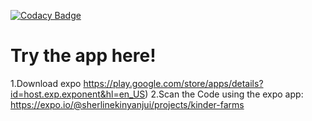 

[![Codacy Badge](https://api.codacy.com/project/badge/Grade/50c519079a4548ba916a32bd99d72e4a)](https://app.codacy.com/gh/BuildForSDGCohort2/Team-1467?utm_source=github.com&utm_medium=referral&utm_content=BuildForSDGCohort2/Team-1467&utm_campaign=Badge_Grade_Settings)



# Try the app here!
 
1.Download expo https://play.google.com/store/apps/details?id=host.exp.exponent&hl=en_US)
2.Scan the Code using the expo app: https://expo.io/@sherlinekinyanjui/projects/kinder-farms
